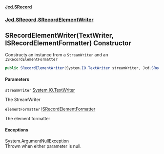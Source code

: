 #### [Jcd.SRecord](index.md 'index')
### [Jcd.SRecord](Jcd.SRecord.md 'Jcd.SRecord').[SRecordElementWriter](Jcd.SRecord.SRecordElementWriter.md 'Jcd.SRecord.SRecordElementWriter')

## SRecordElementWriter(TextWriter, ISRecordElementFormatter) Constructor

Constructs an instance from a `StreamWriter` and an `ISRecordElementFormatter`

```csharp
public SRecordElementWriter(System.IO.TextWriter streamWriter, Jcd.SRecord.ISRecordElementFormatter elementFormatter);
```
#### Parameters

<a name='Jcd.SRecord.SRecordElementWriter.SRecordElementWriter(System.IO.TextWriter,Jcd.SRecord.ISRecordElementFormatter).streamWriter'></a>

`streamWriter` [System.IO.TextWriter](https://docs.microsoft.com/en-us/dotnet/api/System.IO.TextWriter 'System.IO.TextWriter')

The StreamWriter

<a name='Jcd.SRecord.SRecordElementWriter.SRecordElementWriter(System.IO.TextWriter,Jcd.SRecord.ISRecordElementFormatter).elementFormatter'></a>

`elementFormatter` [ISRecordElementFormatter](Jcd.SRecord.ISRecordElementFormatter.md 'Jcd.SRecord.ISRecordElementFormatter')

The element formatter

#### Exceptions

[System.ArgumentNullException](https://docs.microsoft.com/en-us/dotnet/api/System.ArgumentNullException 'System.ArgumentNullException')  
Thrown when either parameter is null.